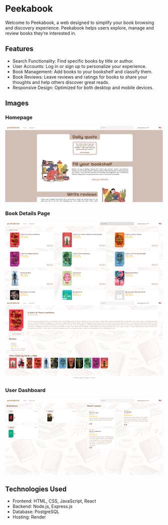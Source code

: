 # Peekabook
Welcome to Peekabook, a web designed to simplify your book browsing and discovery experience. Peekabook helps users explore, manage and review books they’re interested in.
## Features
- Search Functionality: Find specific books by title or author.
- User Accounts: Log in or sign up to personalize your experience.
- Book Management: Add books to your bookshelf and classify them.
- Book Reviews: Leave reviews and ratings for books to share your thoughts and help others discover great reads.
- Responsive Design: Optimized for both desktop and mobile devices.
## Images
### Homepage
![homepage](screenshots/homepage.png)
### Book Details Page
![homepage](screenshots/search.png)
![homepage](screenshots/book.png)
### User Dashboard
![homepage](screenshots/user_dashboard.png)
## Technologies Used
- Frontend: HTML, CSS, JavaScript, React
- Backend: Node.js, Express.js
- Database: PostgreSQL
- Hosting: Render

